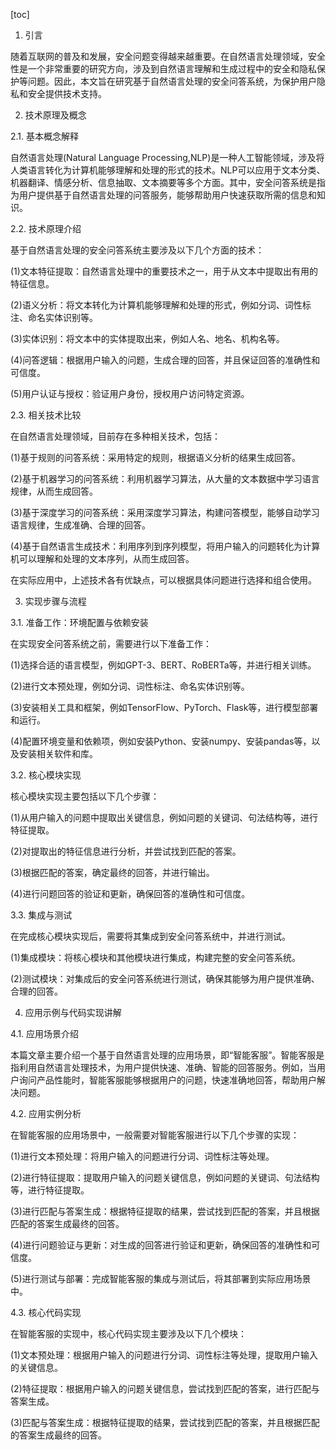 
[toc]                    
                
                
1. 引言

随着互联网的普及和发展，安全问题变得越来越重要。在自然语言处理领域，安全性是一个非常重要的研究方向，涉及到自然语言理解和生成过程中的安全和隐私保护等问题。因此，本文旨在研究基于自然语言处理的安全问答系统，为保护用户隐私和安全提供技术支持。

2. 技术原理及概念

2.1. 基本概念解释

自然语言处理(Natural Language Processing,NLP)是一种人工智能领域，涉及将人类语言转化为计算机能够理解和处理的形式的技术。NLP可以应用于文本分类、机器翻译、情感分析、信息抽取、文本摘要等多个方面。其中，安全问答系统是指为用户提供基于自然语言处理的问答服务，能够帮助用户快速获取所需的信息和知识。

2.2. 技术原理介绍

基于自然语言处理的安全问答系统主要涉及以下几个方面的技术：

(1)文本特征提取：自然语言处理中的重要技术之一，用于从文本中提取出有用的特征信息。

(2)语义分析：将文本转化为计算机能够理解和处理的形式，例如分词、词性标注、命名实体识别等。

(3)实体识别：将文本中的实体提取出来，例如人名、地名、机构名等。

(4)问答逻辑：根据用户输入的问题，生成合理的回答，并且保证回答的准确性和可信度。

(5)用户认证与授权：验证用户身份，授权用户访问特定资源。

2.3. 相关技术比较

在自然语言处理领域，目前存在多种相关技术，包括：

(1)基于规则的问答系统：采用特定的规则，根据语义分析的结果生成回答。

(2)基于机器学习的问答系统：利用机器学习算法，从大量的文本数据中学习语言规律，从而生成回答。

(3)基于深度学习的问答系统：采用深度学习算法，构建问答模型，能够自动学习语言规律，生成准确、合理的回答。

(4)基于自然语言生成技术：利用序列到序列模型，将用户输入的问题转化为计算机可以理解和处理的文本序列，从而生成回答。

在实际应用中，上述技术各有优缺点，可以根据具体问题进行选择和组合使用。

3. 实现步骤与流程

3.1. 准备工作：环境配置与依赖安装

在实现安全问答系统之前，需要进行以下准备工作：

(1)选择合适的语言模型，例如GPT-3、BERT、RoBERTa等，并进行相关训练。

(2)进行文本预处理，例如分词、词性标注、命名实体识别等。

(3)安装相关工具和框架，例如TensorFlow、PyTorch、Flask等，进行模型部署和运行。

(4)配置环境变量和依赖项，例如安装Python、安装numpy、安装pandas等，以及安装相关软件和库。

3.2. 核心模块实现

核心模块实现主要包括以下几个步骤：

(1)从用户输入的问题中提取出关键信息，例如问题的关键词、句法结构等，进行特征提取。

(2)对提取出的特征信息进行分析，并尝试找到匹配的答案。

(3)根据匹配的答案，确定最终的回答，并进行输出。

(4)进行问题回答的验证和更新，确保回答的准确性和可信度。

3.3. 集成与测试

在完成核心模块实现后，需要将其集成到安全问答系统中，并进行测试。

(1)集成模块：将核心模块和其他模块进行集成，构建完整的安全问答系统。

(2)测试模块：对集成后的安全问答系统进行测试，确保其能够为用户提供准确、合理的回答。

4. 应用示例与代码实现讲解

4.1. 应用场景介绍

本篇文章主要介绍一个基于自然语言处理的应用场景，即“智能客服”。智能客服是指利用自然语言处理技术，为用户提供快速、准确、智能的回答服务。例如，当用户询问产品性能时，智能客服能够根据用户的问题，快速准确地回答，帮助用户解决问题。

4.2. 应用实例分析

在智能客服的应用场景中，一般需要对智能客服进行以下几个步骤的实现：

(1)进行文本预处理：将用户输入的问题进行分词、词性标注等处理。

(2)进行特征提取：提取用户输入的问题关键信息，例如问题的关键词、句法结构等，进行特征提取。

(3)进行匹配与答案生成：根据特征提取的结果，尝试找到匹配的答案，并且根据匹配的答案生成最终的回答。

(4)进行问题验证与更新：对生成的回答进行验证和更新，确保回答的准确性和可信度。

(5)进行测试与部署：完成智能客服的集成与测试后，将其部署到实际应用场景中。

4.3. 核心代码实现

在智能客服的实现中，核心代码实现主要涉及以下几个模块：

(1)文本预处理：根据用户输入的问题进行分词、词性标注等处理，提取用户输入的关键信息。

(2)特征提取：根据用户输入的问题关键信息，尝试找到匹配的答案，进行匹配与答案生成。

(3)匹配与答案生成：根据特征提取的结果，尝试找到匹配的答案，并且根据匹配的答案生成最终的回答。

